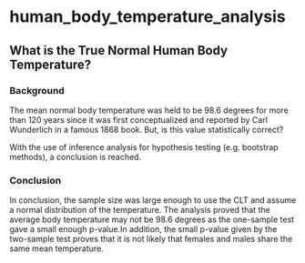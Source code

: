 # human_body_temperature_analysis


## What is the True Normal Human Body Temperature?
### Background
The mean normal body temperature was held to be 98.6 degrees for more than 120 years since it was first conceptualized and reported by Carl Wunderlich in a famous 1868 book. But, is this value statistically correct?

With the use of inference analysis for hypothesis testing (e.g. bootstrap methods), a conclusion is reached. 

### Conclusion
In conclusion, the sample size was large enough to use the CLT and assume a normal distribution of the temperature. The analysis proved that the average body temperature may not be 98.6 degrees as the one-sample test gave a small enough p-value.In addition, the small p-value given by the two-sample test proves that it is not likely that females and males share the same mean temperature.

